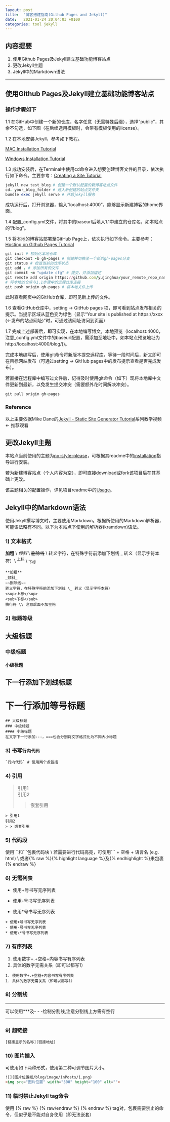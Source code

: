 ```yaml
---
layout: post
title:  "博客搭建指南(Github Pages and Jekyll)"
date:   2021-01-24 20:04:03 +0100
categories: tool jekyll
---
```



## 内容提要
1. 使用Github Pages及Jekyll建立基础功能博客站点
1. 更改Jekyll主题
1. Jekyll中的Markdown语法

---


## 使用Github Pages及Jekyll建立基础功能博客站点

### 操作步骤如下

1.1 在GitHub中创建一个新的仓库，名字任意（无需特殊后缀），选择“public”，其余不勾选，如下图（在后续选用模板时，会带有模板使用的license）。

1.2 在本地安装Jekyll，参考如下教程。

[MAC Installation Tutorial](https://www.youtube.com/watch?v=WhrU9m82Wm8&list=PLLAZ4kZ9dFpOPV5C5Ay0pHaa0RJFhcmcB&index=2)

[Windows Installation Tutorial](https://www.youtube.com/watch?v=LfP7Y9Ja6Qc&list=PLLAZ4kZ9dFpOPV5C5Ay0pHaa0RJFhcmcB&index=3)

1.3 成功安装后，在Terminal中使用cd命令进入想要创建博客文件的目录，依次执行如下命令。主要参考：[Creating a Site Tutorial](https://www.youtube.com/watch?v=pxua_1vyFck&list=PLLAZ4kZ9dFpOPV5C5Ay0pHaa0RJFhcmcB&index=4)

``` ruby
jekyll new test_blog # 创建一个默认配置的新博客站点文件
cd. your_blog_folder # 进入新创建的站点文件夹
bundle exec jekyll serve # 开启jekyll服务
```

成功运行后，打开浏览器，输入“localhost:4000”，能够显示新建博客的home界面。

1.4 配置\_config.yml文件，将其中的baseurl后填入1.1中建立的仓库名，如本站点的“/blog”。 


1.5 将本地的博客站部署至GitHub Page上，依次执行如下命令。主要参考：[Hosting on Github Pages Tutorial](https://www.youtube.com/watch?v=fqFjuX4VZmU&list=PLLAZ4kZ9dFpOPV5C5Ay0pHaa0RJFhcmcB&index=19)

``` ruby
git init # 初始化本地仓库
git checkout -b gh-pages # 创建并切换至一个新的gh-pages分支
git status # 检查当前的仓库状态
git add . # 添加所有的文件
git commit -m "update cfg" # 提交，并添加描述
git remote add origin https://github.com/yujinghua/your_remote_repo_name.git 
# 将本地的仓库与1.1步骤中的远程仓库连接
git push origin gh-pages # 将本地文件上传
```

此时查看网页中的GitHub仓库，即可见新上传的文件。

1.6 查看GitHub仓库中，setting -> GitHub pages 项，即可看到站点发布相关的提示。当提示区域从蓝色变为绿色（显示“Your site is published at https://xxxx (<-发布的站点网址)”时，可通过该网址访问到页面）

1.7 完成上述部署后，即可实现，在本地编写博文，本地预览（localhost:4000，注意\_config.yml文件中的baseurl配置，需添加至地址中，如本站点预览地址为http://localhost:4000/blog/))。

完成本地编写后，使用git命令将新版本提交远程库，等待一段时间后，新文即可在目标网站发布（可通过setting -> GitHub pages中的发布提示查看是否完成发布）。

若直接在远程库中编写过文件后，记得及时使用git命令（如下）现将本地库中文件更新到最新，以免发生提交冲突（需要额外花时间解决冲突）。

``` ruby
git pull origin gh-pages
```

### Reference
 
以上主要依据Mike Dane的[Jekyll - Static Site Generator Tutorial](https://youtube.com/playlist?list=PLLAZ4kZ9dFpOPV5C5Ay0pHaa0RJFhcmcB)系列教学视频 <- 推荐观看

## 更改Jekyll主题

本站点当前使用的主题为[no-style-please](https://github.com/riggraz/no-style-please#customize-the-menu)，可根据其readme中的[installation](https://github.com/riggraz/no-style-please#installation)指导进行安装。

若为新建博客站点（个人内容为空），即可直接download或fork该项目后在其基础上更改。

该主题相关的配置操作，详见项目readme中的[Usage](https://github.com/yujinghua/blog#usage)。


## Jekyll中的Markdown语法

使用Jekyll撰写博文时，主要使用Markdown。根据所使用的Markdown解析器，可能语法略有不同。以下为本站点下使用的解析器(kramdown)语法。

### 1) 文本格式

**加粗**  \\
_倾斜_   \\
~~删除线~~   \\
转义字符，在特殊字符前添加下划线 \_ 转义（显示字符本符）\\
<sup>上标</sup>  \\
<sub>下标</sub> 

```
**加粗**  
_倾斜_   
~~删除线~~   
转义字符，在特殊字符前添加下划线 \_ 转义（显示字符本符）
<sup>上标</sup>  
<sub>下标</sub> 
换行符 \\ 注意后面不加空格
```

### 2) 标题等级

## 大级标题
### 中级标题
#### 小级标题

下一行添加下划线标题
---

下一行添加等号标题
===

```
## 大级标题
### 中级标题
#### 小级标题
在文字下一行添加---，===也会分别将文字格式化为不同大小标题
```

### 3) 书写`行内代码`

```
`行内代码` # 使用两个点包括
```

### 4) 引用
> 引用1  
引用2
> > 嵌套引用

```
> 引用1  
引用2
> > 嵌套引用
```

### 5) 代码段

使用\`\`\`和\`\`\`包裹代码块 \\
若需要进行代码高亮，可使用\`\`\` + 空格 + 语言名 (e.g. html) \\
或者{% raw %}{% highlight language %}及{% endhighlight %}来包裹{% endraw %}

### 6) 无需列表
+ 使用+号书写无序列表
- 使用-号书写无序列表
* 使用\*号书写无序列表

```
+ 使用+号书写无序列表
- 使用-号书写无序列表
* 使用\*号书写无序列表
```

### 7) 有序列表
1. 使用数字+.+空格+内容书写有序列表
1. 具体的数字无需关系（即可以都写1）

```
1. 使用数字+.+空格+内容书写有序列表
1. 具体的数字无需关系（即可以都写1）
```

### 8) 分割线

--- 
可以使用\*\*\*及- - -绘制分割线,注意分割线上方需有空行

*** 


### 9) 超链接
```
[链接显示的名称](链接地址)
```

### 10) 图片插入

可使用如下两种形式，使用第二种可调节图片大小。

``` html
![](图片位置如/blog/image/inPosts/1.png)
<img src="图片位置" width="500" height="100" alt="">
```


### 11) 临时禁止Jekyll tag命令

使用 {% raw %} {% raw/endraw %} {% endraw %} tag对，包裹需要禁止的命令，但似乎是不能对自身使用（即无法嵌套）


